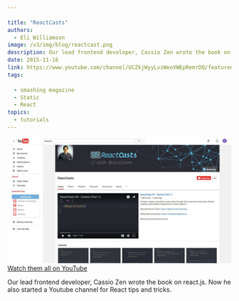 ```yaml
---

title: "ReactCasts"
authors:
  - Eli Williamson
image: /v3/img/blog/reactcast.png
description: Our lead frontend developer, Cassio Zen wrote the book on react.js. Now he also started a Youtube channel for React tips and tricks.
date: 2015-11-16
link: https://www.youtube.com/channel/UCZkjWyyLvzWeoVWEpRemrDQ/featured
tags:
  
  - smashing magazine
  - Static
  - React
topics:
  - tutorials
---
```


[![screenshot](/v3/img/blog/reactcast.png) Watch them all on YouTube](https://www.youtube.com/channel/UCZkjWyyLvzWeoVWEpRemrDQ/featured)

Our lead frontend developer, Cassio Zen wrote the book on react.js. Now he also started a Youtube channel for React tips and tricks.
